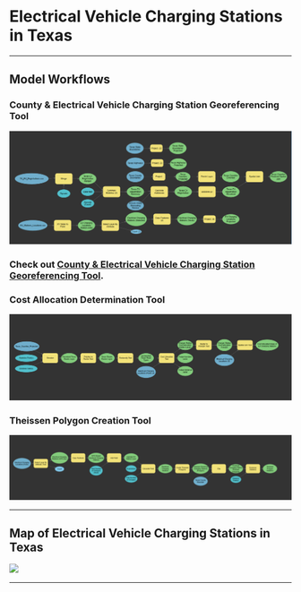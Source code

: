 <h1>Electrical Vehicle Charging Stations in Texas</h1>

---
<h2> Model Workflows</h2>

<h3>County & Electrical Vehicle Charging Station Georeferencing Tool</h3>
<img src="Images/Texas_Counties_EV_Tool.PNG"/>
<h3>Check out <a href="https://haxel491.github.io/Texas_EV_Stations/Images/Cost_Allocation_Tool.PNG" target="_blank" rel="noopener noreferrer">County & Electrical Vehicle Charging Station Georeferencing Tool</a>.</h3>

<h3>Cost Allocation Determination Tool</h3>
<img src="Images/Cost_Allocation_Tool.PNG"/>

<h3>Theissen Polygon Creation Tool</h3>
<img src="Images/Theissen_Polygon_Tool.PNG"/>

---
<h2>Map of Electrical Vehicle Charging Stations in Texas</h2>
<img src="Images/Texas EV System.jpg"/>

---
